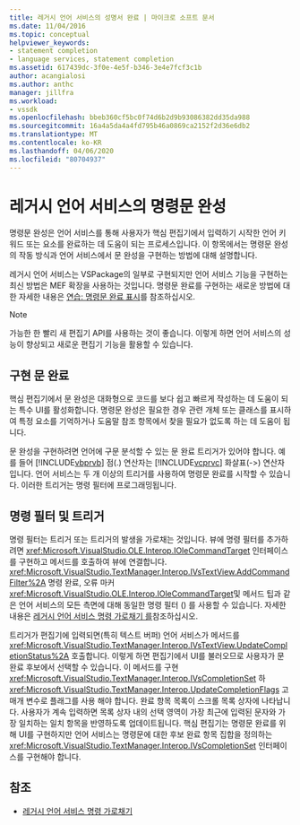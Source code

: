 ```yaml
---
title: 레거시 언어 서비스의 성명서 완료 | 마이크로 소프트 문서
ms.date: 11/04/2016
ms.topic: conceptual
helpviewer_keywords:
- statement completion
- language services, statement completion
ms.assetid: 617439dc-3f0e-4e5f-b346-3e4e7fcf3c1b
author: acangialosi
ms.author: anthc
manager: jillfra
ms.workload:
- vssdk
ms.openlocfilehash: bbeb360cf5bc0f74d6b2d9b93086382dd35da988
ms.sourcegitcommit: 16a4a5da4a4fd795b46a0869ca2152f2d36e6db2
ms.translationtype: MT
ms.contentlocale: ko-KR
ms.lasthandoff: 04/06/2020
ms.locfileid: "80704937"
---
```

# <a name="statement-completion-in-a-legacy-language-service"></a>레거시 언어 서비스의 명령문 완성
명령문 완성은 언어 서비스를 통해 사용자가 핵심 편집기에서 입력하기 시작한 언어 키워드 또는 요소를 완료하는 데 도움이 되는 프로세스입니다. 이 항목에서는 명령문 완성의 작동 방식과 언어 서비스에서 문 완성을 구현하는 방법에 대해 설명합니다.

 레거시 언어 서비스는 VSPackage의 일부로 구현되지만 언어 서비스 기능을 구현하는 최신 방법은 MEF 확장을 사용하는 것입니다. 명령문 완료를 구현하는 새로운 방법에 대한 자세한 내용은 [연습: 명령문 완료 표시](../../extensibility/walkthrough-displaying-statement-completion.md)를 참조하십시오.

> [!NOTE]
> 가능한 한 빨리 새 편집기 API를 사용하는 것이 좋습니다. 이렇게 하면 언어 서비스의 성능이 향상되고 새로운 편집기 기능을 활용할 수 있습니다.

## <a name="implementing-statement-completion"></a>구현 문 완료
 핵심 편집기에서 문 완성은 대화형으로 코드를 보다 쉽고 빠르게 작성하는 데 도움이 되는 특수 UI를 활성화합니다. 명령문 완성은 필요한 경우 관련 개체 또는 클래스를 표시하여 특정 요소를 기억하거나 도움말 참조 항목에서 찾을 필요가 없도록 하는 데 도움이 됩니다.

 문 완성을 구현하려면 언어에 구문 분석할 수 있는 문 완료 트리거가 있어야 합니다. 예를 들어 [!INCLUDE[vbprvb](../../code-quality/includes/vbprvb_md.md)] 점(.) 연산자는 [!INCLUDE[vcprvc](../../code-quality/includes/vcprvc_md.md)] 화살표(->) 연산자입니다. 언어 서비스는 두 개 이상의 트리거를 사용하여 명령문 완료를 시작할 수 있습니다. 이러한 트리거는 명령 필터에 프로그래밍됩니다.

## <a name="command-filters-and-triggers"></a>명령 필터 및 트리거
 명령 필터는 트리거 또는 트리거의 발생을 가로채는 것입니다. 뷰에 명령 필터를 추가하려면 <xref:Microsoft.VisualStudio.OLE.Interop.IOleCommandTarget> 인터페이스를 구현하고 메서드를 호출하여 뷰에 연결합니다. <xref:Microsoft.VisualStudio.TextManager.Interop.IVsTextView.AddCommandFilter%2A> 명령 완료, 오류 마커<xref:Microsoft.VisualStudio.OLE.Interop.IOleCommandTarget>및 메서드 팁과 같은 언어 서비스의 모든 측면에 대해 동일한 명령 필터 () 를 사용할 수 있습니다. 자세한 내용은 [레거시 언어 서비스 명령 가로채기 를](../../extensibility/internals/intercepting-legacy-language-service-commands.md)참조하십시오.

 트리거가 편집기에 입력되면(특히 텍스트 버퍼) 언어 서비스가 메서드를 <xref:Microsoft.VisualStudio.TextManager.Interop.IVsTextView.UpdateCompletionStatus%2A> 호출합니다. 이렇게 하면 편집기에서 UI를 불러오므로 사용자가 문 완료 후보에서 선택할 수 있습니다. 이 메서드를 구현 <xref:Microsoft.VisualStudio.TextManager.Interop.IVsCompletionSet> 하 <xref:Microsoft.VisualStudio.TextManager.Interop.UpdateCompletionFlags> 고 매개 변수로 플래그를 사용 해야 합니다. 완료 항목 목록이 스크롤 목록 상자에 나타납니다. 사용자가 계속 입력하면 목록 상자 내의 선택 영역이 가장 최근에 입력된 문자와 가장 일치하는 일치 항목을 반영하도록 업데이트됩니다. 핵심 편집기는 명령문 완료를 위해 UI를 구현하지만 언어 서비스는 명령문에 대한 후보 완료 항목 집합을 정의하는 <xref:Microsoft.VisualStudio.TextManager.Interop.IVsCompletionSet> 인터페이스를 구현해야 합니다.

## <a name="see-also"></a>참조
- [레거시 언어 서비스 명령 가로채기](../../extensibility/internals/intercepting-legacy-language-service-commands.md)
